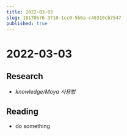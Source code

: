 ```yaml
---
title: 2022-03-03
slug: 18170b76-3710-1cc0-5b6a-c40310cb7547
published: true
---
```


# 2022-03-03

## Research

* *knowledge/Moya 사용법*

## Reading

* do something
